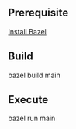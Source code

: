 ## Prerequisite

[Install Bazel](https://docs.bazel.build/versions/master/install.html)

## Build

bazel build main

## Execute

bazel run main
